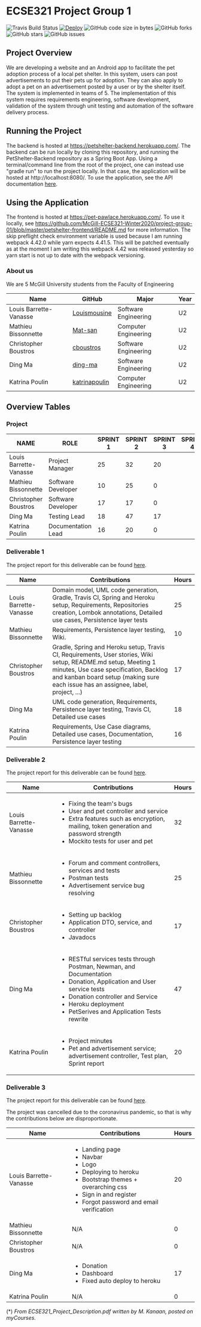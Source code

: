 # ECSE321 Project Group 1 
![Travis Build Status](https://travis-ci.com/McGill-ECSE321-Winter2020/project-group-01.svg?token=fsmRFkAy9TTnJy5UEPzf&branch=master) [![Deploy](https://www.herokucdn.com/deploy/button.svg)](https://heroku.com/deploy?template=https://github.com/McGill-ECSE321-Winter2020/project-group-01)
![GitHub code size in bytes](https://img.shields.io/github/languages/code-size/McGill-ECSE321-Winter2020/project-group-01)
![GitHub forks](https://img.shields.io/github/forks/McGill-ECSE321-Winter2020/project-group-01?style=social)
![GitHub stars](https://img.shields.io/github/stars/McGill-ECSE321-Winter2020/project-group-01?style=social)
![GitHub issues](https://img.shields.io/github/issues/McGill-ECSE321-Winter2020/project-group-01)

## Project Overview
We are developing a website and an Android app to facilitate the pet adoption process of a local pet shelter. In this system,
users can post advertisements to put their pets up for adoption. They can also apply to adopt a pet on an advertisement
posted by a user or by the shelter itself. The system is implemented in teams of 5. The implementation of this system
requires requirements engineering, software development, validation of the system through unit testing and automation of the software
delivery process.

## Running the Project
The backend is hosted at https://petshelter-backend.herokuapp.com/. The backend can be run locally by cloning this repository, and running the PetShelter-Backend repository as a Spring Boot App. Using a terminal/command line from the root of the project, one can instead use "gradle run" to run the project locally. In that case, the application will be hosted at http://localhost:8080/. To use the application, see the API documentation [here](https://github.com/McGill-ECSE321-Winter2020/project-group-01/wiki/RESTful-services-documentation).

## Using the Application
The frontend is hosted at https://pet-pawlace.herokuapp.com/. To use it locally, see https://github.com/McGill-ECSE321-Winter2020/project-group-01/blob/master/petshelter-frontend/README.md for more information. The skip preflight check environment variable is used because I am running webpack 4.42.0 while yarn expects 4.41.5. This will be patched eventually as at the moment I am writing this webpack 4.42 was released yesterday so yarn start is not up to date with the webpack versioning.

### About us
We are 5 McGill University students from the Faculty of Engineering

| Name | GitHub | Major | Year |
| ------------- | ------------- | ------------- | ------------- |
|Louis Barrette-Vanasse | [Louismousine](https://github.com/Louismousine) | Software Engineering | U2 |
|Mathieu Bissonnette | [Mat-san](https://github.com/Mat-san) | Computer Engineering | U2 |
|Christopher Boustros | [cboustros](https://github.com/cboustros) | Software Engineering | U2 |
|Ding Ma | [ding-ma](https://github.com/ding-ma) | Software Engineering | U2 |
|Katrina Poulin | [katrinapoulin](https://github.com/katrinapoulin) | Computer Engineering | U2 |

## Overview Tables
### Project
| NAME                   | ROLE |  SPRINT 1 | SPRINT 2 | SPRINT 3 | SPRINT 4 |
|------------------------|------|-----------|----------|----------|----------|
| Louis Barrette-Vanasse | Project Manager | 25        |   32       |    20      |          |
| Mathieu Bissonnette    |Software Developer| 10        |     25     |     0     |          |
| Christopher Boustros   | Software Developer| 17        |      17   |      0    |          |
| Ding Ma                |   Testing Lead | 18        |     47     |      17    |          |
| Katrina Poulin         | Documentation Lead | 16        |    20      |    0      |          |
### Deliverable 1

The project report for this deliverable can be found [here](https://github.com/McGill-ECSE321-Winter2020/project-group-01/wiki/Project-Report:-Sprint-1).

| Name | Contributions | Hours |
| ------------- | ------------- | ------------- |
| Louis Barrette-Vanasse | Domain model, UML code generation, Gradle, Travis CI, Spring and Heroku setup, Requirements, Repositories creation, Lombok annotations, Detailed use cases, Persistence layer tests | 25 |
| Mathieu Bissonnette |Requirements, Persistence layer testing, Wiki. | 10 |
| Christopher Boustros | Gradle, Spring and Heroku setup, Travis CI, Requirements, User stories, Wiki setup, README.md setup, Meeting 1 minutes, Use case specification, Backlog and kanban board setup (making sure each issue has an assignee, label, project, ...) | 17 |
| Ding Ma | UML code generation, Requirements, Persistence layer testing, Travis CI, Detailed use cases | 18 |
| Katrina Poulin | Requirements, Use Case diagrams, Detailed use cases, Documentation, Persistence layer testing | 16 |

### Deliverable 2

The project report for this deliverable can be found [here](https://github.com/McGill-ECSE321-Winter2020/project-group-01/wiki/Project-Report:-Sprint-2).

| Name | Contributions | Hours |
| ------------- | ------------- | ------------- |
| Louis Barrette-Vanasse | <ul><li>Fixing the team's bugs</li><li>User and pet controller and service</li><li>Extra features such as encryption, mailing, token generation and password strength</li><li>Mockito tests for user and pet</li></ul>| 32 |
| Mathieu Bissonnette | <ul><li>Forum and comment controllers, services and tests</li><li>Postman tests</li><li>Advertisement service bug resolving</li></ul>| 25 |
| Christopher Boustros | <ul><li>Setting up backlog</li><li>Application DTO, service, and controller</li><li>Javadocs</li> | 17 |
| Ding Ma | <ul><li>RESTful services tests through Postman, Newman, and Documentation </li><li>Donation, Application and User service tests </li><li>Donation controller and Service </li><li>Heroku deployment</li><li>PetSerives and Application Tests rewrite</li></ul> | 47 |
| Katrina Poulin |<ul><li>Project minutes</li><li>Pet and advertisement service; advertisement controller, Test plan, Sprint report</li></ul>| 20 |

### Deliverable 3

The project report for this deliverable can be found [here](https://github.com/McGill-ECSE321-Winter2020/project-group-01/wiki/Project-Report:-Sprint-3).

The project was cancelled due to the coronavirus pandemic, so that is why the contributions below are disproportionate. 

| Name | Contributions | Hours |
| ------------- | ------------- | ------------- |
| Louis Barrette-Vanasse | <ul><li>Landing page</li><li>Navbar</li><li>Logo</li><li>Deploying to heroku</li><li>Bootstrap themes + overarching css</li><li>Sign in and register</li><li>Forgot password and email verification</li></ul>| 20 |
| Mathieu Bissonnette | N/A| 0 |
| Christopher Boustros | N/A | 0 |
| Ding Ma |<ul><li>Donation</li><li>Dashboard</li><li>Fixed auto deploy to heroku</li></ul> |17 |
| Katrina Poulin | N/A| 0 |

(*) *From ECSE321_Project_Description.pdf written by M. Kanaan, posted on myCourses.*


